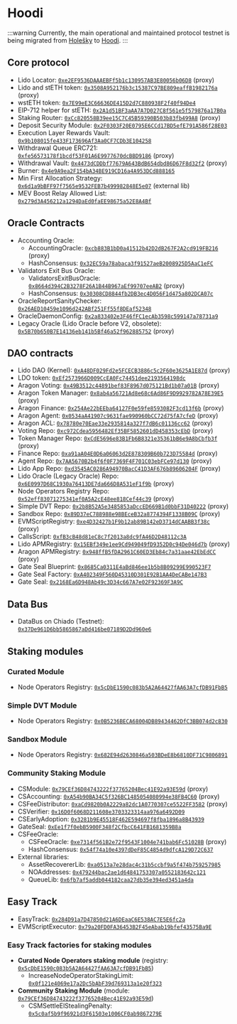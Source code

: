 # Hoodi

:::warning
Currently, the main operational and maintained protocol testnet is being migrated from [Holešky](/deployed-contracts/holesky.md) to [Hoodi](/deployed-contracts/hoodi.md).
:::

## Core protocol

- Lido Locator: [`0xe2EF9536DAAAEBFf5b1c130957AB3E80056b06D8`](https://hoodi.cloud.blockscout.com/address/0xe2EF9536DAAAEBFf5b1c130957AB3E80056b06D8) (proxy)
- Lido and stETH token: [`0x3508A952176b3c15387C97BE809eaffB1982176a`](https://hoodi.cloud.blockscout.com/address/0x3508A952176b3c15387C97BE809eaffB1982176a) (proxy)
- wstETH token: [`0x7E99eE3C66636DE415D2d7C880938F2f40f94De4`](https://hoodi.cloud.blockscout.com/address/0x7E99eE3C66636DE415D2d7C880938F2f40f94De4)
- EIP-712 helper for stETH: [`0x2A1d51BF3aAA7A7D027C8f561e5f579876a17B0a`](https://hoodi.cloud.blockscout.com/address/0x2A1d51BF3aAA7A7D027C8f561e5f579876a17B0a)
- Staking Router: [`0xCc820558B39ee15C7C45B59390B503b83fb499A8`](https://hoodi.cloud.blockscout.com/address/0xCc820558B39ee15C7C45B59390B503b83fb499A8) (proxy)
- Deposit Security Module: [`0x2F0303F20E0795E6CCd17BD5efE791A586f28E03`](https://hoodi.cloud.blockscout.com/address/0x2F0303F20E0795E6CCd17BD5efE791A586f28E03)
- Execution Layer Rewards Vault: [`0x9b108015fe433F173696Af3Aa0CF7CDb3E104258`](https://hoodi.cloud.blockscout.com/address/0x9b108015fe433F173696Af3Aa0CF7CDb3E104258)
- Withdrawal Queue ERC721: [`0xfe56573178f1bcdf53F01A6E9977670dcBBD9186`](https://hoodi.cloud.blockscout.com/address/0xfe56573178f1bcdf53F01A6E9977670dcBBD9186) (proxy)
- Withdrawal Vault: [`0x4473dCDDbf77679A643BdB654dbd86D67F8d32f2`](https://hoodi.cloud.blockscout.com/address/0x4473dCDDbf77679A643BdB654dbd86D67F8d32f2) (proxy)
- Burner: [`0x4e9A9ea2F154bA34BE919CD16a4A953DCd888165`](https://hoodi.cloud.blockscout.com/address/0x4e9A9ea2F154bA34BE919CD16a4A953DCd888165)
- Min First Allocation Strategy: [`0x6d1a9bBFF97f7565e9532FEB7b499982848E5e07`](https://hoodi.cloud.blockscout.com/address/0x6d1a9bBFF97f7565e9532FEB7b499982848E5e07) (external lib)
- MEV Boost Relay Allowed List: [`0x279d3A456212a1294DaEd0faEE98675a52E8A4Bf`](https://hoodi.cloud.blockscout.com/address/0x279d3A456212a1294DaEd0faEE98675a52E8A4Bf)

## Oracle Contracts

- Accounting Oracle:
  - AccountingOracle: [`0xcb883B1bD0a41512b42D2dB267F2A2cd919FB216`](https://hoodi.cloud.blockscout.com/address/0xcb883B1bD0a41512b42D2dB267F2A2cd919FB216) (proxy)
  - HashConsensus: [`0x32EC59a78abaca3f91527aeB2008925D5AaC1eFC`](https://hoodi.cloud.blockscout.com/address/0x32EC59a78abaca3f91527aeB2008925D5AaC1eFC)
- Validators Exit Bus Oracle:
  - ValidatorsExitBusOracle: [`0x8664d394C2B3278F26A1B44B967aEf99707eeAB2`](https://hoodi.cloud.blockscout.com/address/0x8664d394C2B3278F26A1B44B967aEf99707eeAB2) (proxy)
  - HashConsensus: [`0x30308CD8844fb2DB3ec4D056F1d475a802DCA07c`](https://hoodi.cloud.blockscout.com/address/0x30308CD8844fb2DB3ec4D056F1d475a802DCA07c)
- OracleReportSanityChecker: [`0x26AED10459e1096d242ABf251Ff55f8DEaf52348`](https://hoodi.cloud.blockscout.com/address/0x26AED10459e1096d242ABf251Ff55f8DEaf52348)
- OracleDaemonConfig: [`0x2a833402e3F46fFC1ecAb3598c599147a78731a9`](https://hoodi.cloud.blockscout.com/address/0x2a833402e3F46fFC1ecAb3598c599147a78731a9)
- Legacy Oracle (Lido Oracle before V2, obsolete): [`0x5B70b650B7E14136eb141b5Bf46a52f962885752`](https://hoodi.cloud.blockscout.com/address/0x5B70b650B7E14136eb141b5Bf46a52f962885752) (proxy)

## DAO contracts

- Lido DAO (Kernel): [`0xA48DF029Fd2e5FCECB3886c5c2F60e3625A1E87d`](https://hoodi.cloud.blockscout.com/address/0xA48DF029Fd2e5FCECB3886c5c2F60e3625A1E87d) (proxy)
- LDO token: [`0xEf2573966D009CcEA0Fc74451dee2193564198dc`](https://hoodi.cloud.blockscout.com/address/0xEf2573966D009CcEA0Fc74451dee2193564198dc)
- Aragon Voting: [`0x49B3512c44891bef83F8967d075121Bd1b07a01B`](https://hoodi.cloud.blockscout.com/address/0x49B3512c44891bef83F8967d075121Bd1b07a01B) (proxy)
- Aragon Token Manager: [`0x8ab4a56721Ad8e68c6Ad86F9D9929782A78E39E5`](https://hoodi.cloud.blockscout.com/address/0x8ab4a56721Ad8e68c6Ad86F9D9929782A78E39E5) (proxy)
- Aragon Finance: [`0x254Ae22bEEba64127F0e59fe8593082F3cd13f6b`](https://hoodi.cloud.blockscout.com/address/0x254Ae22bEEba64127F0e59fe8593082F3cd13f6b) (proxy)
- Aragon Agent: [`0x0534aA41907c9631fae990960bCC72d75fA7cfeD`](https://hoodi.cloud.blockscout.com/address/0x0534aA41907c9631fae990960bCC72d75fA7cfeD) (proxy)
- Aragon ACL: [`0x78780e70Eae33e2935814a327f7dB6c01136cc62`](https://hoodi.cloud.blockscout.com/address/0x78780e70Eae33e2935814a327f7dB6c01136cc62) (proxy)
- Voting Repo: [`0xc972Cdea5956482Ef35BF5852601dD458353cEbD`](https://hoodi.cloud.blockscout.com/address/0xc972Cdea5956482Ef35BF5852601dD458353cEbD) (proxy)
- Token Manager Repo: [`0xCdE5696e83B1Fb6B8321e35361bB6e9A8bCbfb3f`](https://hoodi.cloud.blockscout.com/address/0xCdE5696e83B1Fb6B8321e35361bB6e9A8bCbfb3f) (proxy)
- Finance Repo: [`0xa91aA04E0D6a06063d2E878309B60b723D75584d`](https://hoodi.cloud.blockscout.com/address/0xa91aA04E0D6a06063d2E878309B60b723D75584d) (proxy)
- Agent Repo: [`0x7AA5670B2b4f6f0F7369F4F701C03ebFCe97d130`](https://hoodi.cloud.blockscout.com/address/0x7AA5670B2b4f6f0F7369F4F701C03ebFCe97d130) (proxy)
- Lido App Repo: [`0xd3545AC0286A94970BacC41D3AF676b89606204F`](https://hoodi.cloud.blockscout.com/address/0xd3545AC0286A94970BacC41D3AF676b89606204F) (proxy)
- Lido Oracle (Legacy Oracle) Repo: [`0x6E0997D68C1930a76413DE7da666D8A531eF1f9b`](https://hoodi.cloud.blockscout.com/address/0x6E0997D68C1930a76413DE7da666D8A531eF1f9b) (proxy)
- Node Operators Registry Repo: [`0x52eff83071275341ef0A5A2cE48ee818Cef44c39`](https://hoodi.cloud.blockscout.com/address/0x52eff83071275341ef0A5A2cE48ee818Cef44c39) (proxy)
- Simple DVT Repo: [`0x2b8B52A5e3485853aDccED669B1d0bbF31D40222`](https://hoodi.cloud.blockscout.com/address/0x2b8B52A5e3485853aDccED669B1d0bbF31D40222) (proxy)
- Sandbox Repo: [`0x89D37eC788988e98BEceB32a8774394F1338B09C`](https://hoodi.cloud.blockscout.com/address/0x89D37eC788988e98BEceB32a8774394F1338B09C) (proxy)
- EVMScriptRegistry: [`0xe4D32427b1F9b12ab89B142eD3714dCAABB3f38c`](https://hoodi.cloud.blockscout.com/address/0xe4D32427b1F9b12ab89B142eD3714dCAABB3f38c) (proxy)
- CallsScript: [`0xfB3cB48d81eC8c7f2013a8dc9fA46D2D48112c3A`](https://hoodi.cloud.blockscout.com/address/0xfB3cB48d81eC8c7f2013a8dc9fA46D2D48112c3A)
- Lido APMRegistry: [`0x15EBf349e1ee9Cd949049fD9352D0c94De046d7b`](https://hoodi.cloud.blockscout.com/address/0x15EBf349e1ee9Cd949049fD9352D0c94De046d7b) (proxy)
- Aragon APMRegistry: [`0x948ffB5fDA2961C60ED3Eb84c7a31aae42EbEdCC`](https://hoodi.cloud.blockscout.com/address/0x948ffB5fDA2961C60ED3Eb84c7a31aae42EbEdCC) (proxy)
- Gate Seal Blueprint: [`0x8685Ca0311E4aBd846ee1b5b8B09299E990523F7`](https://hoodi.cloud.blockscout.com/address/0x8685Ca0311E4aBd846ee1b5b8B09299E990523F7)
- Gate Seal Factory: [`0xA402349F560D45310D301E92B1AA4DeCABe147B3`](https://hoodi.cloud.blockscout.com/address/0xA402349F560D45310D301E92B1AA4DeCABe147B3)
- Gate Seal: [`0x2168Ea6D948Ab49c3D34c667A7e02F92369F3A9C`](https://hoodi.cloud.blockscout.com/address/0x2168Ea6D948Ab49c3D34c667A7e02F92369F3A9C)

## Data Bus

- DataBus on Chiado (Testnet): [`0x37De961D6bb5865867aDd416be07189D2Dd960e6`](https://gnosis-chiado.blockscout.com/address/0x37De961D6bb5865867aDd416be07189D2Dd960e6)

## Staking modules

### Curated Module

- Node Operators Registry: [`0x5cDbE1590c083b5A2A64427fAA63A7cfDB91FbB5`](https://hoodi.cloud.blockscout.com/address/0x5cDbE1590c083b5A2A64427fAA63A7cfDB91FbB5)

### Simple DVT Module

- Node Operators Registry: [`0x0B5236BECA68004DB89434462DfC3BB074d2c830`](https://hoodi.cloud.blockscout.com/address/0x0B5236BECA68004DB89434462DfC3BB074d2c830)

### Sandbox Module

- Node Operators Registry: [`0x682E94d2630846a503BDeE8b6810DF71C9806891`](https://hoodi.cloud.blockscout.com/address/0x682E94d2630846a503BDeE8b6810DF71C9806891)

### Community Staking Module

- CSModule: [`0x79CEf36D84743222f37765204Bec41E92a93E59d`](https://hoodi.cloud.blockscout.com/address/0x79CEf36D84743222f37765204Bec41E92a93E59d) (proxy)
- CSAccounting: [`0xA54b90BA34C5f326BC1485054080994e38FB4C60`](https://hoodi.cloud.blockscout.com/address/0xA54b90BA34C5f326BC1485054080994e38FB4C60) (proxy)
- CSFeeDistributor: [`0xaCd9820b0A2229a82dc1A0770307ce5522FF3582`](https://hoodi.cloud.blockscout.com/address/0xaCd9820b0A2229a82dc1A0770307ce5522FF3582) (proxy)
- CSVerifier: [`0x16D0f6068D211608e3703323314aa976a6492D09`](https://hoodi.cloud.blockscout.com/address/0x16D0f6068D211608e3703323314aa976a6492D09)
- CSEarlyAdoption: [`0x3281b9E45518F462E594697f8fba1896a8B43939`](https://hoodi.cloud.blockscout.com/address/0x3281b9E45518F462E594697f8fba1896a8B43939)
- GateSeal: [`0xEe1f7f0ebB5900F348f2CfbcC641FB1681359B8a`](https://hoodi.cloud.blockscout.com/address/0xEe1f7f0ebB5900F348f2CfbcC641FB1681359B8a)
- CSFeeOracle:
  - CSFeeOracle: [`0xe7314f561B2e72f9543F1004e741bab6Fc51028B`](https://hoodi.cloud.blockscout.com/address/0xe7314f561B2e72f9543F1004e741bab6Fc51028B) (proxy)
  - HashConsensus: [`0x54f74a10e4397dDeF85C4854d9dfcA129D72C637`](https://hoodi.cloud.blockscout.com/address/0x54f74a10e4397dDeF85C4854d9dfcA129D72C637)
- External libraries:
  - AssetRecovererLib: [`0xa0513a7e28dac4c31b5ccbf9a5f474b759257985`](https://hoodi.cloud.blockscout.com/address/0xa0513a7e28dac4c31b5ccbf9a5f474b759257985)
  - NOAddresses: [`0x479244bac2ae1d64841753307a0552183642c121`](https://hoodi.cloud.blockscout.com/address/0x479244bac2ae1d64841753307a0552183642c121)
  - QueueLib: [`0x6fb7af5addb044182caa27db35e394ed3451a4da`](https://hoodi.cloud.blockscout.com/address/0x6fb7af5addb044182caa27db35e394ed3451a4da)

<!--
## DAO-ops contracts & addresses

==TODO==
-->

## Easy Track

- EasyTrack: [`0x284D91a7D47850d21A6DEaaC6E538AC7E5E6fc2a`](https://hoodi.cloud.blockscout.com/address/0x284D91a7D47850d21A6DEaaC6E538AC7E5E6fc2a)
- EVMScriptExecutor: [`0x79a20FD0FA36453B2F45eAbab19bfef43575Ba9E`](https://hoodi.cloud.blockscout.com/address/0x79a20FD0FA36453B2F45eAbab19bfef43575Ba9E)

### Easy Track factories for staking modules

- **Curated Node Operators staking module** (registry: [`0x5cDbE1590c083b5A2A64427fAA63A7cfDB91FbB5`](https://hoodi.cloud.blockscout.com/address/0x5cDbE1590c083b5A2A64427fAA63A7cfDB91FbB5))
  - IncreaseNodeOperatorStakingLimit: [`0x0f121e4069e17a2Dc5bAbF39d769313a1e20f323`](https://hoodi.cloud.blockscout.com/address/0x0f121e4069e17a2Dc5bAbF39d769313a1e20f323)
- **Community Staking Module** (module: [`0x79CEf36D84743222f37765204Bec41E92a93E59d`](https://hoodi.cloud.blockscout.com/address/0x79CEf36D84743222f37765204Bec41E92a93E59d))
  - CSMSettleElStealingPenalty: [`0x5c0af5b9f96921d3F61503e1006CF0ab9867279E`](https://hoodi.cloud.blockscout.com/address/0x5c0af5b9f96921d3F61503e1006CF0ab9867279E)

<!--
### Easy Track factories for token transfers

==TODO==

## Testnet DAO Multisigs

==TODO==

## Testnet Stablecoins

==TODO==
-->